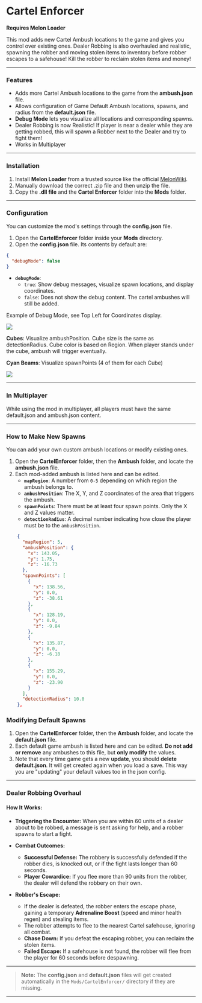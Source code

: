 # Cartel Enforcer
**Requires Melon Loader**

This mod adds new Cartel Ambush locations to the game and gives you control over existing ones. Dealer Robbing is also overhauled and realistic, spawning the robber and moving stolen items to inventory before robber escapes to a safehouse! Kill the robber to reclaim stolen items and money!

---

### Features

- Adds more Cartel Ambush locations to the game from the **ambush.json** file.
- Allows configuration of Game Default Ambush locations, spawns, and radius from the **default.json** file.
- **Debug Mode** lets you visualize all locations and corresponding spawns.
- Dealer Robbing is now Realistic! If player is near a dealer while they are getting robbed, this will spawn a Robber next to the Dealer and try to fight them!
- Works in Multiplayer

---

### Installation

1.  Install **Melon Loader** from a trusted source like the official [MelonWiki](https://melonwiki.xyz/).
2.  Manually download the correct .zip file and then unzip the file.
3.  Copy the **.dll file** and the **Cartel Enforcer** folder into the **Mods** folder.

---

### Configuration

You can customize the mod's settings through the **config.json** file.

1.  Open the **CartelEnforcer** folder inside your **Mods** directory.
2.  Open the **config.json** file. Its contents by default are:
```json
{
  "debugMode": false
}
```

-   **`debugMode`**:
    -   `true`: Show debug messages, visualize spawn locations, and display coordinates.
    -   `false`: Does not show the debug content. The cartel ambushes will still be added.


Example of Debug Mode, see Top Left for Coordinates display.

<img src="https://i.imgur.com/xEt43yQ.png">


**Cubes**:  Visualize ambushPosition. Cube size is the same as detectionRadius. Cube color is based on Region. When player stands under the cube, ambush will trigger eventually.

**Cyan Beams**: Visualize spawnPoints (4 of them for each Cube)

<img src="https://i.imgur.com/7x5l97m.png">

---


### In Multiplayer

While using the mod in multiplayer, all players must have the same default.json and ambush.json content.

---

### How to Make New Spawns

You can add your own custom ambush locations or modify existing ones.

1.  Open the **CartelEnforcer** folder, then the **Ambush** folder, and locate the **ambush.json** file.
2.  Each mod-added ambush is listed here and can be edited.
    -   **`mapRegion`**: A number from `0-5` depending on which region the ambush belongs to.
    -   **`ambushPosition`**: The X, Y, and Z coordinates of the area that triggers the ambush.
    -   **`spawnPoints`**: There must be at least four spawn points. Only the X and Z values matter.
    -   **`detectionRadius`**: A decimal number indicating how close the player must be to the `ambushPosition`.

```json
    {
      "mapRegion": 5,
      "ambushPosition": {
        "x": 143.05,
        "y": 1.75,
        "z": -16.73
      },
      "spawnPoints": [
        {
          "x": 138.56,
          "y": 0.0,
          "z": -38.61
        },
        {
          "x": 128.19,
          "y": 0.0,
          "z": -9.84
        },
        {
          "x": 135.87,
          "y": 0.0,
          "z": -6.18
        },
        {
          "x": 155.29,
          "y": 0.0,
          "z": -23.90
        }
      ],
      "detectionRadius": 10.0
    },
```

### Modifying Default Spawns

1.  Open the **CartelEnforcer** folder, then the **Ambush** folder, and locate the **default.json** file.
2.  Each default game ambush is listed here and can be edited. **Do not add or remove** any ambushes to this file, but **only modify** the values.
3.  Note that every time game gets a new **update**, you should **delete default.json**. It will get created again when you load a save. This way you are "updating" your default values too in the json config.
---
### Dealer Robbing Overhaul

#### How It Works:

* **Triggering the Encounter:** When you are within 60 units of a dealer about to be robbed, a message is sent asking for help, and a robber spawns to start a fight.

* **Combat Outcomes:**
    * **Successful Defense:** The robbery is successfully defended if the robber dies, is knocked out, or if the fight lasts longer than 60 seconds.
    * **Player Cowardice:** If you flee more than 90 units from the robber, the dealer will defend the robbery on their own.

* **Robber's Escape:**
    * If the dealer is defeated, the robber enters the escape phase, gaining a temporary **Adrenaline Boost** (speed and minor health regen) and stealing items.
    * The robber attempts to flee to the nearest Cartel safehouse, ignoring all combat.
    * **Chase Down:** If you defeat the escaping robber, you can reclaim the stolen items.
    * **Failed Escape:** If a safehouse is not found, the robber will flee from the player for 60 seconds before despawning.

---

> **Note:** The **config.json** and **default.json** files will get created automatically in the `Mods/CartelEnforcer/` directory if they are missing.

---
